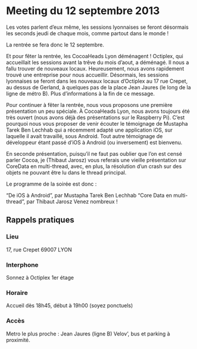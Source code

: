 # Meeting du 12 septembre 2013

Les votes parlent d’eux même, les sessions lyonnaises se feront désormais les seconds jeudi de chaque mois, comme partout dans le monde !

La rentrée se fera donc le 12 septembre.

Et pour fêter la rentrée, les CocoaHeads Lyon déménagent ! Octiplex, qui accueillait les sessions avant la trêve du mois d’aout, a déménagé. Il nous a fallu trouver de nouveaux locaux. Heureusement, nous avons rapidement trouvé une entreprise pour nous accueillir. Désormais, les sessions lyonnaises se feront dans les nouveaux locaux d’Octiplex au 17 rue Crepet, au dessus de Gerland, à quelques pas de la place Jean Jaures (le long de la ligne de métro B). Plus d’informations à la fin de ce message.

Pour continuer à fêter la rentrée, nous vous proposons une première présentation un peu spéciale. À CocoaHeads Lyon, nous avons toujours été très ouvert (nous avons déjà des présentations sur le Raspberry Pi). C’est pourquoi nous vous proposer de venir écouter le témoignage de Mustapha Tarek Ben Lechhab qui a récemment adapté une application iOS, sur laquelle il avait travaillé, sous Android. Tout autre témoignage de développeur étant passé d’iOS à Android (ou inversement) est bienvenu.

En seconde présentation, puisqu’il ne faut pas oublier que l’on est censé parler Cocoa, je (Thibaut Jarosz) vous referais une vieille présentation sur CoreData en multi-thread, avec, en plus, la résolution d’un crash sur des objets ne pouvant être lu dans le thread principal.

Le programme de la soirée est donc :

“De iOS à Android”, par Mustapha Tarek Ben Lechhab
“Core Data en multi-thread”,  par Thibaut Jarosz
Venez nombreux !

 

## Rappels pratiques

### Lieu

17, rue Crepet
69007 LYON

### Interphone
Sonnez à Octiplex
1er étage

### Horaire
Accueil dès 18h45, début à 19h00 (soyez ponctuels)

### Accès
Metro le plus proche : Jean Jaures (ligne B)
Velov’, bus et parking à proximité.
